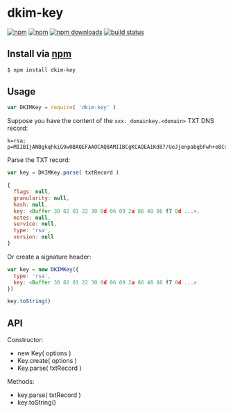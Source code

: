 # dkim-key
[![npm](https://img.shields.io/npm/v/dkim-key.svg?style=flat-square)](https://npmjs.com/dkim-key)
[![npm](https://img.shields.io/npm/l/dkim-key.svg?style=flat-square)](https://npmjs.com/dkim-key)
[![npm downloads](https://img.shields.io/npm/dm/dkim-key.svg?style=flat-square)](https://npmjs.com/dkim-key)
[![build status](https://img.shields.io/travis/jhermsmeier/node-dkim-key.svg?style=flat-square)](https://travis-ci.org/jhermsmeier/node-dkim-key)

## Install via [npm](https://npmjs.com)

```sh
$ npm install dkim-key
```

## Usage

```js
var DKIMKey = require( 'dkim-key' )
```

Suppose you have the content of the `xxx._domainkey.<domain>` TXT DNS record:

```
k=rsa; p=MIIBIjANBgkqhkiG9w0BAQEFAAOCAQ8AMIIBCgKCAQEA1Kd87/UeJjenpabgbFwh+eBCsSTrqmwIYYvywlbhbqoo2DymndFkbjOVIPIldNs/m40KF+yzMn1skyoxcTUGCQs8g3FgD2Ap3ZB5DekAo5wMmk4wimDO+U8QzI3SD07y2+07wlNWwIt8svnxgdxGkVbbhzY8i+RQ9DpSVpPbF7ykQxtKXkv/ahW3KjViiAH+ghvvIhkx4xYSIc9oSwVmAl5OctMEeWUwg8Istjqz8BZeTWbf41fbNhte7Y+YqZOwq1Sd0DbvYAD9NOZK9vlfuac0598HY+vtSBczUiKERHv1yRbcaQtZFh5wtiRrN04BLUTD21MycBX5jYchHjPY/wIDAQAB
```

Parse the TXT record:

```js
var key = DKIMKey.parse( txtRecord )
```

```js
{
  flags: null,
  granularity: null,
  hash: null,
  key: <Buffer 30 82 01 22 30 0d 06 09 2a 86 48 86 f7 0d ...>,
  notes: null,
  service: null,
  type: 'rsa',
  version: null
}
```

Or create a signature header:

```js
var key = new DKIMKey({
  type: 'rsa',
  key: <Buffer 30 82 01 22 30 0d 06 09 2a 86 48 86 f7 0d ...>
})
```

```js
key.toString()
```

## API

Constructor:

- new Key( options )
- Key.create( options )
- Key.parse( txtRecord )

Methods:

- key.parse( txtRecord )
- key.toString()
